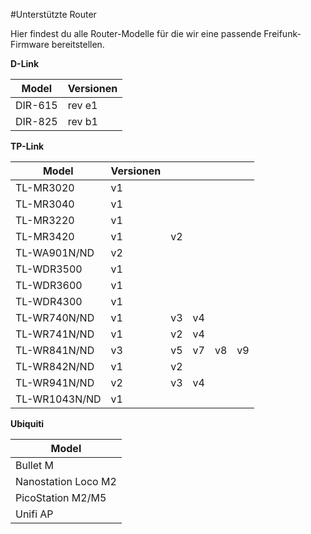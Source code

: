 #Unterstützte Router

Hier findest du alle Router-Modelle für die wir eine passende Freifunk-Firmware bereitstellen.

**D-Link**

Model    |Versionen
--- |---  
DIR-615 | rev e1
DIR-825 | rev b1

**TP-Link**

Model  	|Versionen	| | | | |
--- |---  |--- |--- |--- |---     
TL-MR3020	|	v1 
TL-MR3040	|	v1 	
TL-MR3220	|	v1 	
TL-MR3420	|	v1 | v2
TL-WA901N/ND | v2
TL-WDR3500  |	v1 
TL-WDR3600	|	v1 
TL-WDR4300	|	v1      
TL-WR740N/ND	|	v1 | v3 | v4     
TL-WR741N/ND	|	v1 | v2 | v4	
TL-WR841N/ND  |	v3 | v5 | v7 | v8 | v9
TL-WR842N/ND  | v1 | v2
TL-WR941N/ND  | v2 | v3 | v4
TL-WR1043N/ND | v1 

**Ubiquiti**

Model		|
---|
|Bullet M|
|Nanostation Loco M2|
|PicoStation M2/M5|
|Unifi AP|


